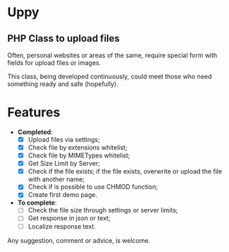 Uppy
====

PHP Class to upload files
-------------------------

Often, personal websites or areas of the same, require special form with fields for upload files or images.

This class, being developed continuously, could meet those who need something ready and safe (hopefully).

Features
===============

-	**Completed**:
	- [x] Upload files via settings;
	- [x] Check file by extensions whitelist;
	- [x] Check file by MIMETypes whitelist;
	- [x] Get Size Limit by Server;
	- [x] Check if the file exists; if the file exists, overwrite or upload the file with another name;
	- [x] Check if is possible to use CHMOD function;
	- [x] Create first demo page.

- **To complete**:
	- [ ] Check the file size through settings or server limits;
	- [ ] Get response in json or text;
	- [ ] Localize response text.

Any suggestion, comment or advice, is welcome.